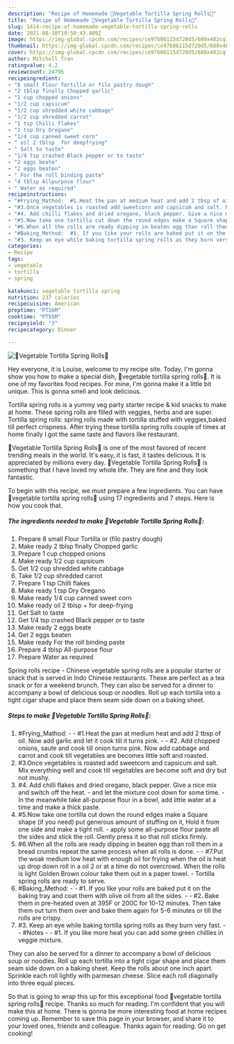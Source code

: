 ```yaml
---
description: "Recipe of Homemade 🥙Vegetable Tortilla Spring Rolls🥙"
title: "Recipe of Homemade 🥙Vegetable Tortilla Spring Rolls🥙"
slug: 1414-recipe-of-homemade-vegetable-tortilla-spring-rolls
date: 2021-08-30T19:58:43.409Z
image: https://img-global.cpcdn.com/recipes/ce97b06115d720d5/680x482cq70/vegetable-tortilla-spring-rolls-recipe-main-photo.jpg
thumbnail: https://img-global.cpcdn.com/recipes/ce97b06115d720d5/680x482cq70/vegetable-tortilla-spring-rolls-recipe-main-photo.jpg
cover: https://img-global.cpcdn.com/recipes/ce97b06115d720d5/680x482cq70/vegetable-tortilla-spring-rolls-recipe-main-photo.jpg
author: Mitchell Tran
ratingvalue: 4.2
reviewcount: 24796
recipeingredient:
- "8 small Flour Tortilla or filo pastry dough"
- "2 tblsp finally Chopped garlic"
- "1 cup chopped onions"
- "1/2 cup capsicum"
- "1/2 cup shredded white cabbage"
- "1/2 cup shredded carrot"
- "1 tsp Chilli flakes"
- "1 tsp Dry Oregano"
- "1/4 cup canned sweet corn"
- " oil 2 tblsp  for deepfrying"
- " Salt to taste"
- "1/4 tsp crashed Black pepper or to taste"
- "2 eggs beate"
- "2 eggs beaten"
- " For the roll binding paste"
- "4 tblsp Allpurpose flour"
- " Water as required"
recipeinstructions:
- "#Frying_Mathod:  #1.Heat the pan at medium heat and add 2 tbsp of oil. Now add garlic and let it cook till it turns pink.  #2. Add chopped onions, saute and cook till onion turns pink. Now add cabbage and carrot and cook till vegetables are becomes little soft and roasted."
- "#3.Once vegetables is roasted add sweetcorn and capsicum and salt. Mix everything well and cook till vegetables are become soft and dry but not mushy."
- "#4. Add chilli flakes and dried oregano, black pepper. Give a nice mix and switch off the heat. and let the mixture cool down for some time. In the meanwhile take all-purpose flour in a bowl, add little water at a time and make a thick paste."
- "#5.Now take one tortilla cut down the round edges make a Square shape (if you need) put generous amount of stuffing on it, Hold it from one side and make a tight roll. apply some all-purpose flour paste all the sides and stick the roll. Gently press it so that roll sticks firmly."
- "#6.When all the rolls are ready dipping in beaten egg than roll them in a bread crumbs repeat the same process when all rolls is done.  #7.Put the woak medium low heat with enough oil for frying when the oil is heat up drop down roll in a oil 2 or at a time do not overcrowd. When the rolls is light Golden Brown colour take them out in a paper towel. Tortilla spring rolls are ready to serve."
- "#Baking_Method:  #1. If you like your rolls are baked put it on the baking tray and coat them with olive oil from all the sides.  #2. Bake them in pre-heated oven at 395F or 200C for 10-12 minutes. Then take them out turn them over and bake them again for 5-6 minutes or till the rolls are crispy."
- "#3. Keep an eye while baking tortilla spring rolls as they burn very fast.  #Notes  #1. If you like more heat you can add some green chillies in veggie mixture."
categories:
- Recipe
tags:
- vegetable
- tortilla
- spring

katakunci: vegetable tortilla spring 
nutrition: 237 calories
recipecuisine: American
preptime: "PT16M"
cooktime: "PT55M"
recipeyield: "3"
recipecategory: Dinner

---
```



![🥙Vegetable Tortilla Spring Rolls🥙](https://img-global.cpcdn.com/recipes/ce97b06115d720d5/680x482cq70/vegetable-tortilla-spring-rolls-recipe-main-photo.jpg)

Hey everyone, it is Louise, welcome to my recipe site. Today, I'm gonna show you how to make a special dish, 🥙vegetable tortilla spring rolls🥙. It is one of my favorites food recipes. For mine, I'm gonna make it a little bit unique. This is gonna smell and look delicious.

Tortilla spring rolls is a yummy veg party starter recipe &amp; kid snacks to make at home. These spring rolls are filled with veggies, herbs and are super. Tortilla spring rolls: spring rolls made with tortilla stuffed with veggies,baked till perfect crispness. After trying these tortilla spring rolls couple of times at home finally I got the same taste and flavors like restaurant.

🥙Vegetable Tortilla Spring Rolls🥙 is one of the most favored of recent trending meals in the world. It's easy, it is fast, it tastes delicious. It is appreciated by millions every day. 🥙Vegetable Tortilla Spring Rolls🥙 is something that I have loved my whole life. They are fine and they look fantastic.


To begin with this recipe, we must prepare a few ingredients. You can have 🥙vegetable tortilla spring rolls🥙 using 17 ingredients and 7 steps. Here is how you cook that.

<!--inarticleads1-->

##### The ingredients needed to make 🥙Vegetable Tortilla Spring Rolls🥙:

1. Prepare 8 small Flour Tortilla or (filo pastry dough)
1. Make ready 2 tblsp finally Chopped garlic
1. Prepare 1 cup chopped onions
1. Make ready 1/2 cup capsicum
1. Get 1/2 cup shredded white cabbage
1. Take 1/2 cup shredded carrot
1. Prepare 1 tsp Chilli flakes
1. Make ready 1 tsp Dry Oregano
1. Make ready 1/4 cup canned sweet corn
1. Make ready  oil 2 tblsp + for deep-frying
1. Get  Salt to taste
1. Get 1/4 tsp crashed Black pepper or to taste
1. Make ready 2 eggs beate
1. Get 2 eggs beaten
1. Make ready  For the roll binding paste
1. Prepare 4 tblsp All-purpose flour
1. Prepare  Water as required


Spring rolls recipe - Chinese vegetable spring rolls are a popular starter or snack that is served in Indo Chinese restaurants. These are perfect as a tea snack or for a weekend brunch. They can also be served for a dinner to accompany a bowl of delicious soup or noodles. Roll up each tortilla into a tight cigar shape and place them seam side down on a baking sheet. 

<!--inarticleads2-->

##### Steps to make 🥙Vegetable Tortilla Spring Rolls🥙:

1. #Frying_Mathod: -  - #1.Heat the pan at medium heat and add 2 tbsp of oil. Now add garlic and let it cook till it turns pink. -  - #2. Add chopped onions, saute and cook till onion turns pink. Now add cabbage and carrot and cook till vegetables are becomes little soft and roasted.
1. #3.Once vegetables is roasted add sweetcorn and capsicum and salt. Mix everything well and cook till vegetables are become soft and dry but not mushy.
1. #4. Add chilli flakes and dried oregano, black pepper. Give a nice mix and switch off the heat. - and let the mixture cool down for some time. - In the meanwhile take all-purpose flour in a bowl, add little water at a time and make a thick paste.
1. #5.Now take one tortilla cut down the round edges make a Square shape (if you need) put generous amount of stuffing on it, Hold it from one side and make a tight roll. - apply some all-purpose flour paste all the sides and stick the roll. Gently press it so that roll sticks firmly.
1. #6.When all the rolls are ready dipping in beaten egg than roll them in a bread crumbs repeat the same process when all rolls is done. -  - #7.Put the woak medium low heat with enough oil for frying when the oil is heat up drop down roll in a oil 2 or at a time do not overcrowd. When the rolls is light Golden Brown colour take them out in a paper towel. - Tortilla spring rolls are ready to serve.
1. #Baking_Method: -  - #1. If you like your rolls are baked put it on the baking tray and coat them with olive oil from all the sides. -  - #2. Bake them in pre-heated oven at 395F or 200C for 10-12 minutes. Then take them out turn them over and bake them again for 5-6 minutes or till the rolls are crispy.
1. #3. Keep an eye while baking tortilla spring rolls as they burn very fast. -  - #Notes -  - #1. If you like more heat you can add some green chillies in veggie mixture.


They can also be served for a dinner to accompany a bowl of delicious soup or noodles. Roll up each tortilla into a tight cigar shape and place them seam side down on a baking sheet. Keep the rolls about one inch apart. Sprinkle each roll lightly with parmesan cheese. Slice each roll diagonally into three equal pieces. 

So that is going to wrap this up for this exceptional food 🥙vegetable tortilla spring rolls🥙 recipe. Thanks so much for reading. I'm confident that you will make this at home. There is gonna be more interesting food at home recipes coming up. Remember to save this page in your browser, and share it to your loved ones, friends and colleague. Thanks again for reading. Go on get cooking!
